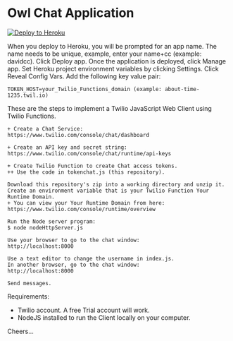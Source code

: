 # Owl Chat Application

[![Deploy to Heroku](https://www.herokucdn.com/deploy/button.svg)](https://heroku.com/deploy?template=https://github.com/tigerfarm/owlc)

When you deploy to Heroku, you will be prompted for an app name. 
The name needs to be unique, example, enter your name+cc (example: davidcc). 
Click Deploy app. Once the application is deployed, click Manage app. 
Set Heroku project environment variables by clicking Settings. 
Click Reveal Config Vars. Add the following key value pair:
````
TOKEN_HOST=your_Twilio_Functions_domain (example: about-time-1235.twil.io)
````

These are the steps to implement a Twilio JavaScript Web Client using Twilio Functions.

````
+ Create a Chat Service:
https://www.twilio.com/console/chat/dashboard

+ Create an API key and secret string:
https://www.twilio.com/console/chat/runtime/api-keys

+ Create Twilio Function to create Chat access tokens.
++ Use the code in tokenchat.js (this repository).

Download this repository's zip into a working directory and unzip it.
Create an environment variable that is your Twilio Function Your Runtime Domain.
+ You can view your Your Runtime Domain from here:
https://www.twilio.com/console/runtime/overview

Run the Node server program:
$ node nodeHttpServer.js

Use your browser to go to the chat window:
http://localhost:8000

Use a text editor to change the username in index.js.
In another browser, go to the chat window:
http://localhost:8000

Send messages.
````


Requirements:

- Twilio account. A free Trial account will work.
- NodeJS installed to run the Client locally on your computer.



Cheers...
